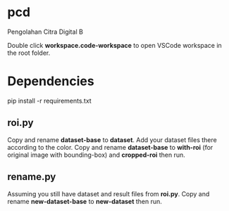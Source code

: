 # pcd
Pengolahan Citra Digital B

Double click **workspace.code-workspace** to open VSCode workspace in the root folder.

# Dependencies
pip install -r requirements.txt

## roi.py
Copy and rename **dataset-base** to **dataset**. Add your dataset files there according to the color. Copy and rename **dataset-base** to **with-roi** (for original image with bounding-box) and **cropped-roi** then run.

## rename.py
Assuming you still have dataset and result files from **roi.py**. Copy and rename **new-dataset-base** to **new-dataset** then run.
